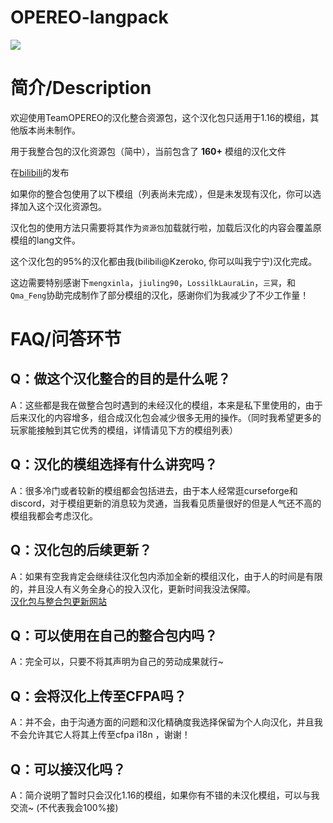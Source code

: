 # OPEREO-langpack

<div align="left">
  
![](https://i.ibb.co/R4Hx8ZZ/pack.png)

# 简介/Description
欢迎使用TeamOPEREO的汉化整合资源包，这个汉化包只适用于1.16的模组，其他版本尚未制作。
  
用于我整合包的汉化资源包（简中），当前包含了 **160+** 模组的汉化文件
  
在[bilibili](https://www.bilibili.com/read/cv15450255)的发布
  
如果你的整合包使用了以下模组（列表尚未完成），但是未发现有汉化，你可以选择加入这个汉化资源包。
  
汉化包的使用方法只需要将其作为`资源包`加载就行啦，加载后汉化的内容会覆盖原模组的lang文件。
  
这个汉化包的95%的汉化都由我(bilibili@Kzeroko, 你可以叫我宁宁)汉化完成。
  
这边需要特别感谢下`mengxinla`，`jiuling90`，`LossilkLauraLin`，`三冥`，和`Qma_Feng`协助完成制作了部分模组的汉化，感谢你们为我减少了不少工作量！

# FAQ/问答环节

## Q：做这个汉化整合的目的是什么呢？
A：这些都是我在做整合包时遇到的未经汉化的模组，本来是私下里使用的，由于后来汉化的内容增多，组合成汉化包会减少很多无用的操作。（同时我希望更多的玩家能接触到其它优秀的模组，详情请见下方的模组列表）
  
## Q：汉化的模组选择有什么讲究吗？
A：很多冷门或者较新的模组都会包括进去，由于本人经常逛curseforge和discord，对于模组更新的消息较为灵通，当我看见质量很好的但是人气还不高的模组我都会考虑汉化。
  
## Q：汉化包的后续更新？
A：如果有空我肯定会继续往汉化包内添加全新的模组汉化，由于人的时间是有限的，并且没人有义务全身心的投入汉化，更新时间我没法保障。<br/> 
[汉化包与整合包更新网站](https://www.opereserver.com)
  
## Q：可以使用在自己的整合包内吗？
A：完全可以，只要不将其声明为自己的劳动成果就行~
  
## Q：会将汉化上传至CFPA吗？
A：并不会，由于沟通方面的问题和汉化精确度我选择保留为个人向汉化，并且我不会允许其它人将其上传至cfpa i18n ，谢谢！
  
## Q：可以接汉化吗？
A：简介说明了暂时只会汉化1.16的模组，如果你有不错的未汉化模组，可以与我交流~ (不代表我会100%接)
